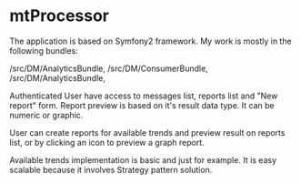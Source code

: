 



# mtProcessor
The application is based on Symfony2 framework.
My work is mostly in the following bundles: 

/src/DM/AnalyticsBundle,
/src/DM/ConsumerBundle,
/src/DM/AnalyticsBundle,


Authenticated User have access to messages list, reports list and "New report" form. Report preview is based on it's result data type. It can be numeric or graphic.

User can create reports for available trends and preview result on reports list, or by clicking an icon to preview a graph report.

Available trends implementation is basic and just for example. It is easy scalable because it involves Strategy pattern solution.
